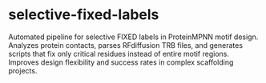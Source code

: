 # selective-fixed-labels
Automated pipeline for selective FIXED labels in ProteinMPNN motif design. Analyzes protein contacts, parses RFdiffusion TRB files, and generates scripts that fix only critical residues instead of entire motif regions. Improves design flexibility and success rates in complex scaffolding projects.
